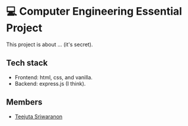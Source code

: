 # 💻 Computer Engineering Essential Project

This project is about ... (it's secret).

## Tech stack 

- Frontend: html, css, and vanilla.
- Backend: express.js (I think).

## Members 

- [Teejuta Sriwaranon](https://github.com/rufflogix)
